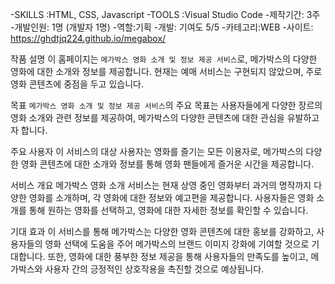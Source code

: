 -SKILLS :HTML, CSS, Javascript
-TOOLS :Visual Studio Code
-제작기간: 3주
-개발인원: 1명 (개발자 1명)
-역할:기획
-개발: 기여도 5/5
-카테고리:WEB
-사이트: https://ghdtjq224.github.io/megabox/

작품 설명
이 홈페이지는 `메가박스 영화 소개 및 정보 제공 서비스`로, 메가박스의 다양한 영화에 대한 소개와 정보를 제공합니다. 현재는 예매 서비스는 구현되지 않았으며, 주로 영화 콘텐츠에 중점을 두고 있습니다.

목표
`메가박스 영화 소개 및 정보 제공 서비스`의 주요 목표는 사용자들에게 다양한 장르의 영화 소개와 관련 정보를 제공하여, 메가박스의 다양한 콘텐츠에 대한 관심을 유발하고자 합니다.

주요 사용자
이 서비스의 대상 사용자는 영화를 즐기는 모든 이용자로, 메가박스의 다양한 영화 콘텐츠에 대한 소개와 정보를 통해 영화 팬들에게 즐거운 시간을 제공합니다.

서비스 개요
메가박스 영화 소개 서비스는 현재 상영 중인 영화부터 과거의 명작까지 다양한 영화를 소개하며, 각 영화에 대한 정보와 예고편을 제공합니다. 사용자들은 영화 소개를 통해 원하는 영화를 선택하고, 영화에 대한 자세한 정보를 확인할 수 있습니다.

기대 효과
이 서비스를 통해 메가박스는 다양한 영화 콘텐츠에 대한 홍보를 강화하고, 사용자들의 영화 선택에 도움을 주어 메가박스의 브랜드 이미지 강화에 기여할 것으로 기대합니다. 또한, 영화에 대한 풍부한 정보 제공을 통해 사용자들의 만족도를 높이고, 메가박스와 사용자 간의 긍정적인 상호작용을 촉진할 것으로 예상됩니다.

